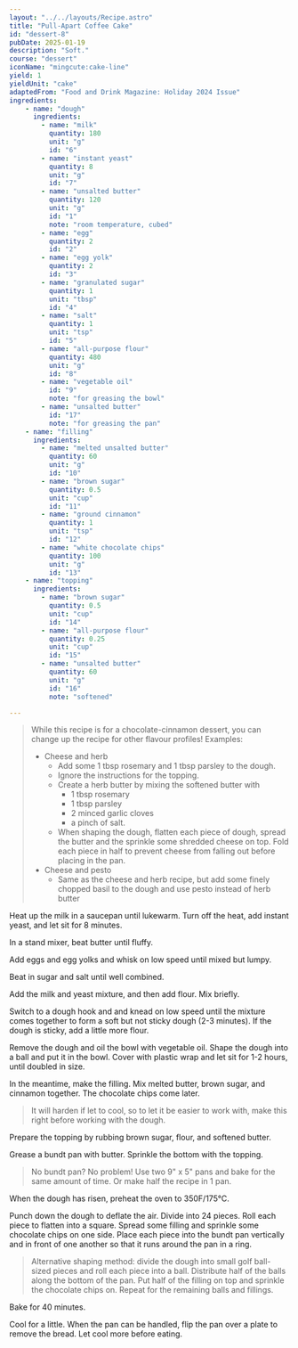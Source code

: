 ```yaml
---
layout: "../../layouts/Recipe.astro"
title: "Pull-Apart Coffee Cake"
id: "dessert-8"
pubDate: 2025-01-19
description: "Soft."
course: "dessert"
iconName: "mingcute:cake-line"
yield: 1
yieldUnit: "cake"
adaptedFrom: "Food and Drink Magazine: Holiday 2024 Issue"
ingredients:
    - name: "dough"
      ingredients:
        - name: "milk"
          quantity: 180
          unit: "g"
          id: "6"
        - name: "instant yeast"
          quantity: 8
          unit: "g"
          id: "7"
        - name: "unsalted butter"
          quantity: 120
          unit: "g"
          id: "1"
          note: "room temperature, cubed"
        - name: "egg"
          quantity: 2
          id: "2"
        - name: "egg yolk"
          quantity: 2
          id: "3"
        - name: "granulated sugar"
          quantity: 1
          unit: "tbsp"
          id: "4"
        - name: "salt"
          quantity: 1
          unit: "tsp"
          id: "5"
        - name: "all-purpose flour"
          quantity: 480
          unit: "g"
          id: "8"
        - name: "vegetable oil"
          id: "9"
          note: "for greasing the bowl"
        - name: "unsalted butter"
          id: "17"
          note: "for greasing the pan"
    - name: "filling"
      ingredients:
        - name: "melted unsalted butter"
          quantity: 60
          unit: "g"
          id: "10"
        - name: "brown sugar"
          quantity: 0.5
          unit: "cup"
          id: "11"
        - name: "ground cinnamon"
          quantity: 1
          unit: "tsp"
          id: "12"
        - name: "white chocolate chips"
          quantity: 100
          unit: "g"
          id: "13"
    - name: "topping"
      ingredients:
        - name: "brown sugar"
          quantity: 0.5
          unit: "cup"
          id: "14"
        - name: "all-purpose flour"
          quantity: 0.25
          unit: "cup"
          id: "15"
        - name: "unsalted butter"
          quantity: 60
          unit: "g"
          id: "16"
          note: "softened"

---
```

> While this recipe is for a chocolate-cinnamon dessert, you can change up the recipe for other flavour profiles! Examples:
> - Cheese and herb
>   - Add some 1 tbsp rosemary and 1 tbsp parsley to the dough.
>   - Ignore the instructions for the topping.
>   - Create a herb butter by mixing the softened butter with 
>     - 1 tbsp rosemary
>     - 1 tbsp parsley
>     - 2 minced garlic cloves
>     - a pinch of salt.
>   - When shaping the dough, flatten each piece of dough, spread the butter and the sprinkle some shredded cheese on top. Fold each piece in half to prevent cheese from falling out before placing in the pan.
> - Cheese and pesto
>   - Same as the cheese and herb recipe, but add some finely chopped basil to the dough and use pesto instead of herb butter

Heat up the <span class="ingredient" data-id="6">milk</span> in a saucepan until lukewarm. Turn off the heat, add <span class="ingredient" data-id="7">instant yeast</span>, and let sit for 8 minutes.

In a stand mixer, beat <span class="ingredient" data-id="1">butter</span> until fluffy. 

Add <span class="ingredient" data-id="2">eggs</span> and <span class="ingredient" data-id="3">egg yolks</span> and whisk on low speed until mixed but lumpy.

Beat in <span class="ingredient" data-id="4">sugar</span> and <span class="ingredient" data-id="5">salt</span> until well combined.

Add the milk and yeast mixture, and then add <span class="ingredient" data-id="8">flour</span>. Mix briefly.

Switch to a dough hook and and knead on low speed until the mixture comes together to form a soft but not sticky dough (2-3 minutes). If the dough is sticky, add a little more flour.

Remove the dough and oil the bowl with <span class="ingredient" data-id="9">vegetable oil</span>. Shape the dough into a ball and put it in the bowl. Cover with plastic wrap and let sit for 1-2 hours, until doubled in size.

In the meantime, make the filling. Mix <span class="ingredient" data-id="10">melted butter</span>, <span class="ingredient" data-id="11">brown sugar</span>, and <span class="ingredient" data-id="12">cinnamon</span> together. The chocolate chips come later.
> It will harden if let to cool, so to let it be easier to work with, make this right before working with the dough.

Prepare the topping by rubbing <span class="ingredient" data-id="14">brown sugar</span>, <span class="ingredient" data-id="15">flour</span>, and <span class="ingredient" data-id="16">softened butter</span>.

Grease a bundt pan with <span class="ingredient" data-id="17">butter</span>. Sprinkle the bottom with the topping.
> No bundt pan? No problem! Use two 9" x 5" pans and bake for the same amount of time. Or make half the recipe in 1 pan.

When the dough has risen, preheat the oven to 350F/175°C.

Punch down the dough to deflate the air. Divide into 24 pieces. Roll each piece to flatten into a square. Spread some filling and sprinkle some chocolate chips on one side. Place each piece into the bundt pan vertically and in front of one another so that it runs around the pan in a ring.
> Alternative shaping method: divide the dough into small golf ball-sized pieces and roll each piece into a ball. Distribute half of the balls along the bottom of the pan. Put half of the filling on top and sprinkle the chocolate chips on. Repeat for the remaining balls and fillings.

Bake for 40 minutes.

Cool for a little. When the pan can be handled, flip the pan over a plate to remove the bread. Let cool more before eating.